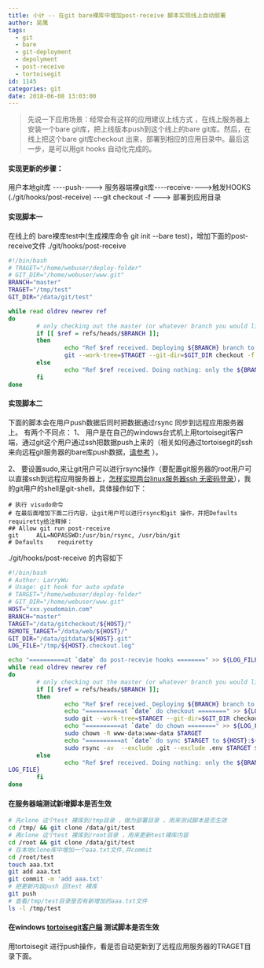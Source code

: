 ```yaml
---
title: 小计 -- 在git bare裸库中增加post-receive 脚本实现线上自动部署
author: 吴鹰
tags:
  - git
  - bare
  - git-deployment
  - depolyment
  - post-receive
  - tortoisegit
id: 1145
categories: git
date: 2018-06-08 13:03:00
---
```

> 先说一下应用场景：经常会有这样的应用建议上线方式 ，在线上服务器上安装一个bare git库，把上线版本push到这个线上的bare git库。然后，在线上把这个bare git库checkout 出来，部署到相应的应用目录中。最后这一步，是可以用git hooks 自动化完成的。

#### 实现更新的步骤：
用户本地git库  ----push----> 服务器端裸git库----receive---->触发HOOKS  (./git/hooks/post-receive) ---git checkout -f ---> 部署到应用目录


#### 实现脚本一
在线上的 bare裸库test中(生成裸库命令 git init --bare test)，增加下面的post-receive文件 ./git/hooks/post-receive
```bash
#!/bin/bash
# TRAGET="/home/webuser/deploy-folder"
# GIT_DIR="/home/webuser/www.git"
BRANCH="master"
TRAGET="/tmp/test"
GIT_DIR="/data/git/test"

while read oldrev newrev ref
do
        # only checking out the master (or whatever branch you would like to deploy)
        if [[ $ref = refs/heads/$BRANCH ]];
        then
                echo "Ref $ref received. Deploying ${BRANCH} branch to production..."
                git --work-tree=$TRAGET --git-dir=$GIT_DIR checkout -f
        else
                echo "Ref $ref received. Doing nothing: only the ${BRANCH} branch may be deployed on this server."
        fi
done
```
#### 实现脚本二
下面的脚本会在用户push数据后同时把数据通过rsync 同步到远程应用服务器上。
有两个不同点：
1、 用户是在自己的windows台式机上用tortoisegit客户端，通过git这个用户通过ssh把数据push上来的（相关如何通过tortoisegit的ssh来向远程git服务器的bare库push数据，[请参考](https://www.cnblogs.com/podolski/p/4543023.html) ）。 

2、 要设置sudo,来让git用户可以进行rsync操作（要配置git服务器的root用户可以直接ssh到远程应用服务器上，[怎样实现两台linux服务器ssh 无密码登录](https://blog.csdn.net/wangjunjun2008/article/details/20037101)），我的git用户的shell是git-shell，具体操作如下：
```
# 执行 visudo命令
# 在最后面增加下面二行内容，让git用户可以进行rsync和git 操作，并把Defaults    requiretty给注释掉：
## Allow git run post-receive
git     ALL=NOPASSWD:/usr/bin/rsync, /usr/bin/git
# Defaults    requiretty
```
./git/hooks/post-receive 的内容如下
```bash
#!/bin/bash
# Author: LarryWu
# Usage: git hook for auto update
# TARGET="/home/webuser/deploy-folder"
# GIT_DIR="/home/webuser/www.git"
HOST="xxx.youdomain.com"
BRANCH="master"
TARGET="/data/gitcheckout/${HOST}/"
REMOTE_TARGET="/data/web/${HOST}/"
GIT_DIR="/data/gitdata/${HOST}.git"
LOG_FILE="/tmp/${HOST}.checkout.log"

echo "==========at `date` do post-recevie hooks ========" >> ${LOG_FILE}
while read oldrev newrev ref
do
        # only checking out the master (or whatever branch you would like to deploy)
        if [[ $ref = refs/heads/$BRANCH ]];
        then
                echo "Ref $ref received. Deploying ${BRANCH} branch to production..." >> ${LOG_FILE}
                echo "==========at `date` do checkout ========" >> ${LOG_FILE}
                sudo git --work-tree=$TARGET --git-dir=$GIT_DIR checkout -f >> ${LOG_FILE} 2>&1
                echo "==========at `date` do chown ========" >> ${LOG_FILE}
                sudo chown -R www-data:www-data $TARGET
                echo "==========at `date` do sync $TARGET to ${HOST}:${REMOTE_TARGET} ========" >> ${LOG_FILE}
                sudo rsync -av  --exclude .git --exclude .env $TARGET ${HOST}:${REMOTE_TARGET} >> ${LOG_FILE} 2>&1
        else
                echo "Ref $ref received. Doing nothing: only the ${BRANCH} branch may be deployed on this server." >> ${
LOG_FILE}
        fi
done
```

#### 在服务器端测试新增脚本是否生效
```bash
# 先clone 这个test 裸库到/tmp目录 ，做为部署目录 ，用来测试脚本是否生效
cd /tmp/ && git clone /data/git/test
# 再clone 这个test 裸库到/root目录 ，用来更新test裸库内容
cd /root && git clone /data/git/test
# 在本地clone库中增加一个aaa.txt文件,并commit
cd /root/test
touch aaa.txt
git add aaa.txt
git commit -m 'add aaa.txt'
# 把更新内容push 回test 裸库
git push
# 查看/tmp/test目录是否有新增加的aaa.txt文件
ls -l /tmp/test
```
#### 在windows [tortoisegit客户端](https://tortoisegit.org/) 测试脚本是否生效
用tortoisegit 进行push操作，看是否自动更新到了远程应用服务器的TRAGET目录下面。
